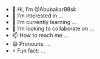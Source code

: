 - 👋 Hi, I’m @Abubakar98sk
- 👀 I’m interested in ...
- 🌱 I’m currently learning ...
- 💞️ I’m looking to collaborate on ...
- 📫 How to reach me ...
- 😄 Pronouns: ...
- ⚡ Fun fact: ...

<!---
Abubakar98sk/Abubakar98sk is a ✨ special ✨ repository because its `README.md` (this file) appears on your GitHub profile.
You can click the Preview link to take a look at your changes.
--->
